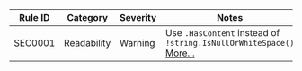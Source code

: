 Rule ID  | Category    | Severity | Notes
---------|-------------|----------|--------------------
SEC0001  | Readability |  Warning | Use `.HasContent` instead of `!string.IsNullOrWhiteSpace()` [More...](SEC0001_UseStringHasContent.md)
